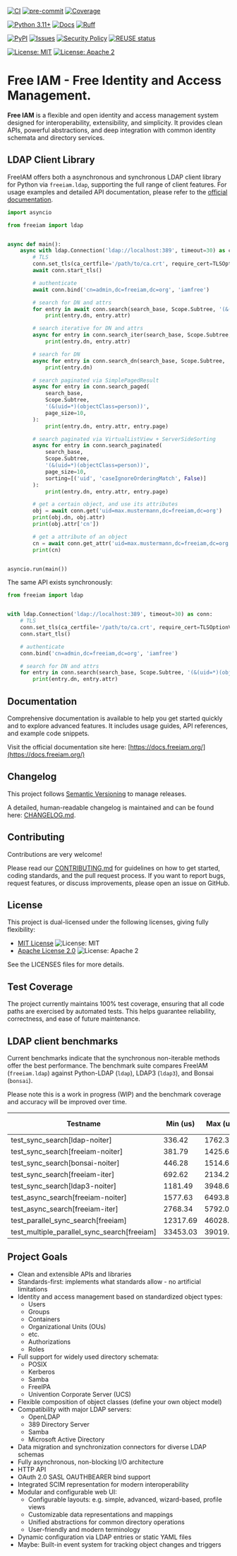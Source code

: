 [![CI](https://github.com/Free-IAM/freeiam/actions/workflows/ci.yml/badge.svg)](https://github.com/Free-IAM/freeiam/actions/workflows/ci.yml)
[![pre-commit](https://github.com/Free-IAM/freeiam/actions/workflows/pre-commit.yml/badge.svg)](https://github.com/Free-IAM/freeiam/actions/workflows/pre-commit.yml)
[![Coverage](https://img.shields.io/codecov/c/github/Free-IAM/freeiam.svg)](https://codecov.io/gh/Free-IAM/freeiam)

[![Python 3.11+](https://img.shields.io/badge/python-3.11%2B-blue.svg)](https://www.python.org/downloads/release/python-3110/)
[![Docs](https://readthedocs.org/projects/free-iam/badge/?version=latest)](https://docs.freeiam.org/en/latest/)
[![Ruff](https://img.shields.io/badge/linter-ruff-blue)](https://docs.astral.sh/ruff/)

[![PyPI](https://img.shields.io/pypi/v/freeiam)](https://pypi.org/project/freeiam/)
[![Issues](https://img.shields.io/github/issues/Free-IAM/freeiam.svg)](https://github.com/Free-IAM/freeiam/issues)
[![Security Policy](https://img.shields.io/badge/security-policy-green)](https://github.com/Free-IAM/freeiam/security/policy)
[![REUSE status](https://api.reuse.software/badge/github.com/Free-IAM/freeiam)](https://api.reuse.software/info/github.com/Free-IAM/freeiam)

[![License: MIT](https://img.shields.io/badge/License-MIT-yellow.svg)](https://opensource.org/licenses/MIT)
[![License: Apache 2](https://img.shields.io/badge/license-Apache%202.0-blue.svg)](https://www.apache.org/licenses/LICENSE-2.0)

# Free IAM - Free Identity and Access Management.

**Free IAM** is a flexible and open identity and access management system designed for interoperability, extensibility, and simplicity.
It provides clean APIs, powerful abstractions, and deep integration with common identity schemata and directory services.

## LDAP Client Library

FreeIAM offers both a asynchronous and synchronous LDAP client library for Python via `freeiam.ldap`, supporting the full range of client features.
For usage examples and detailed API documentation, please refer to the [official documentation](https://docs.freeiam.org/).

```python
import asyncio

from freeiam import ldap


async def main():
    async with ldap.Connection('ldap://localhost:389', timeout=30) as conn:
        # TLS
        conn.set_tls(ca_certfile='/path/to/ca.crt', require_cert=TLSOptionValue.Hard)
        await conn.start_tls()

        # authenticate
        await conn.bind('cn=admin,dc=freeiam,dc=org', 'iamfree')

        # search for DN and attrs
        for entry in await conn.search(search_base, Scope.Subtree, '(&(uid=*)(objectClass=person))'):
            print(entry.dn, entry.attr)

        # search iterative for DN and attrs
        async for entry in conn.search_iter(search_base, Scope.Subtree, '(&(uid=*)(objectClass=person))'):
            print(entry.dn, entry.attr)

        # search for DN
        async for entry in conn.search_dn(search_base, Scope.Subtree, '(&(uid=*)(objectClass=person))'):
            print(entry.dn)

        # search paginated via SimplePagedResult
        async for entry in conn.search_paged(
            search_base,
            Scope.Subtree,
            '(&(uid=*)(objectClass=person))',
            page_size=10,
        ):
            print(entry.dn, entry.attr, entry.page)

        # search paginated via VirtualListView + ServerSideSorting
        async for entry in conn.search_paginated(
            search_base,
            Scope.Subtree,
            '(&(uid=*)(objectClass=person))',
            page_size=10,
            sorting=[('uid', 'caseIgnoreOrderingMatch', False)]
        ):
            print(entry.dn, entry.attr, entry.page)

        # get a certain object, and use its attributes
        obj = await conn.get('uid=max.mustermann,dc=freeiam,dc=org')
        print(obj.dn, obj.attr)
        print(obj.attr['cn'])

        # get a attribute of an object
        cn = await conn.get_attr('uid=max.mustermann,dc=freeiam,dc=org', 'commonName')
        print(cn)


asyncio.run(main())
```

The same API exists synchronously:
```python
from freeiam import ldap


with ldap.Connection('ldap://localhost:389', timeout=30) as conn:
    # TLS
    conn.set_tls(ca_certfile='/path/to/ca.crt', require_cert=TLSOptionValue.Hard)
    conn.start_tls()

    # authenticate
    conn.bind('cn=admin,dc=freeiam,dc=org', 'iamfree')

    # search for DN and attrs
    for entry in conn.search(search_base, Scope.Subtree, '(&(uid=*)(objectClass=person))'):
        print(entry.dn, entry.attr)
```

## Documentation

Comprehensive documentation is available to help you get started quickly and to explore advanced features.
It includes usage guides, API references, and example code snippets.

Visit the official documentation site here: [https://docs.freeiam.org/](https://docs.freeiam.org/)

## Changelog

This project follows [Semantic Versioning](https://semver.org/) to manage releases.

A detailed, human-readable changelog is maintained and can be found here: [CHANGELOG.md](CHANGELOG.md).

## Contributing

Contributions are very welcome!

Please read our [CONTRIBUTING.md](CONTRIBUTING.md) for guidelines on how to get started, coding standards, and the pull request process.
If you want to report bugs, request features, or discuss improvements, please open an issue on GitHub.

## License

This project is dual-licensed under the following licenses, giving fully flexibility:

- [MIT License](LICENSES/MIT.txt) ![License: MIT](https://img.shields.io/badge/License-MIT-yellow.svg)
- [Apache License 2.0](LICENSES/Apache-2.0.txt) ![License: Apache 2](https://img.shields.io/badge/license-Apache%202.0-blue.svg)

See the LICENSES files for more details.

## Test Coverage

The project currently maintains 100% test coverage, ensuring that all code paths are exercised by automated tests.
This helps guarantee reliability, correctness, and ease of future maintenance.

## LDAP client benchmarks
Current benchmarks indicate that the synchronous non-iterable methods offer the best performance.
The benchmark suite compares FreeIAM (`freeiam.ldap`) against Python-LDAP (`ldap`), LDAP3 (`ldap3`), and Bonsai (`bonsai`).

Please note this is a work in progress (WIP) and the benchmark coverage and accuracy will be improved over time.

| Testname                            | Min (us)  | Max (us)   | Mean (us) | StdDev (us) | Median (us) | IQR (us) | Outliers | OPS      | Rounds | Iterations |
|-----------------------------------|-----------|------------|-----------|-------------|-------------|----------|----------|----------|--------|------------|
| test_sync_search[ldap-noiter]      | 336.42    | 1762.35    | 466.35    | 132.87      | 428.97      | 103.48   | 120;76   | 2144.33  | 1418   | 1          |
| test_sync_search[freeiam-noiter]   | 381.79    | 1425.61    | 572.07    | 118.68      | 545.87      | 109.69   | 165;51   | 1748.04  | 1143   | 1          |
| test_sync_search[bonsai-noiter]    | 446.28    | 1514.67    | 680.02    | 138.66      | 645.65      | 111.18   | 113;55   | 1470.55  | 861    | 1          |
| test_sync_search[freeiam-iter]     | 692.62    | 2134.28    | 958.01    | 186.67      | 913.93      | 169.14   | 72;29    | 1043.83  | 488    | 1          |
| test_sync_search[ldap3-noiter]     | 1181.49   | 3948.65    | 1603.93   | 333.01      | 1518.64     | 253.67   | 71;43    | 623.47   | 482    | 1          |
| test_async_search[freeiam-noiter]  | 1577.63   | 6493.86    | 2659.18   | 634.62      | 2430.03     | 676.09   | 58;22    | 376.06   | 328    | 1          |
| test_async_search[freeiam-iter]    | 2768.34   | 5792.08    | 3479.36   | 598.57      | 3279.16     | 579.05   | 34;11    | 287.41   | 169    | 1          |
| test_parallel_sync_search[freeiam] | 12317.69  | 46028.09   | 14145.28  | 4472.71     | 13232.57    | 972.18   | 1;4      | 70.70    | 55     | 1          |
| test_multiple_parallel_sync_search[freeiam] | 33453.03  | 39019.64   | 35980.09  | 1332.03     | 36083.70    | 1862.24  | 10;0     | 27.79    | 28     | 1          |

## Project Goals
- Clean and extensible APIs and libraries
- Standards-first: implements what standards allow - no artificial limitations
- Identity and access management based on standardized object types:
  - Users
  - Groups
  - Containers
  - Organizational Units (OUs)
  - etc.
  - Authorizations
  - Roles
- Full support for widely used directory schemata:
  - POSIX
  - Kerberos
  - Samba
  - FreeIPA
  - Univention Corporate Server (UCS)
- Flexible composition of object classes (define your own object model)
- Compatibility with major LDAP servers:
  - OpenLDAP
  - 389 Directory Server
  - Samba
  - Microsoft Active Directory
- Data migration and synchronization connectors for diverse LDAP schemas
- Fully asynchronous, non-blocking I/O architecture
- HTTP API
- OAuth 2.0 SASL OAUTHBEARER bind support
- Integrated SCIM representation for modern interoperability
- Modular and configurable web UI:
  - Configurable layouts: e.g. simple, advanced, wizard-based, profile views
  - Customizable data representations and mappings
  - Unified abstractions for common directory operations
  - User-friendly and modern terminology
- Dynamic configuration via LDAP entries or static YAML files
- Maybe: Built-in event system for tracking object changes and triggers

